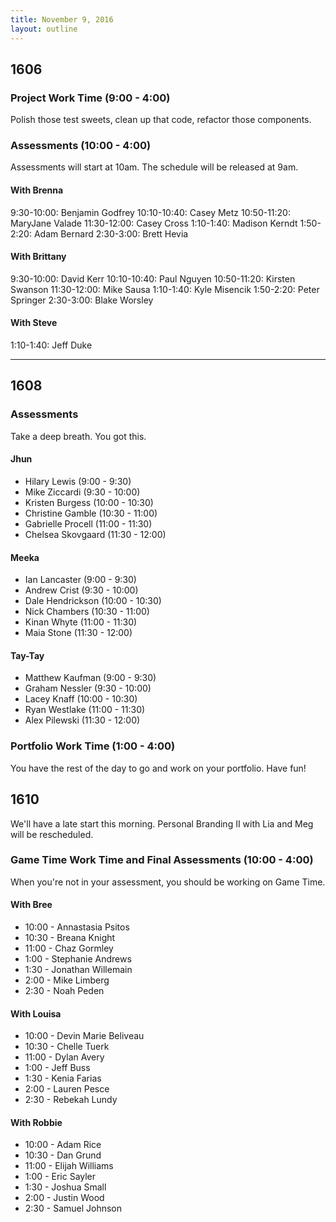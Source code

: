 ```yaml
---
title: November 9, 2016
layout: outline
---
```


## 1606

### Project Work Time (9:00 - 4:00)

Polish those test sweets, clean up that code, refactor those components.

### Assessments (10:00 - 4:00)

Assessments will start at 10am. The schedule will be released at 9am.

#### With Brenna

9:30-10:00: Benjamin Godfrey
10:10-10:40: Casey Metz
10:50-11:20: MaryJane Valade
11:30-12:00:   Casey Cross
1:10-1:40:   Madison Kerndt
1:50-2:20:   Adam Bernard
2:30-3:00:   Brett Hevia

#### With Brittany

9:30-10:00: David Kerr
10:10-10:40: Paul Nguyen
10:50-11:20: Kirsten Swanson
11:30-12:00:   Mike Sausa
1:10-1:40:   Kyle Misencik
1:50-2:20:   Peter Springer
2:30-3:00:   Blake Worsley

#### With Steve

1:10-1:40: Jeff Duke

***

## 1608

### Assessments

Take a deep breath. You got this.

#### Jhun

* Hilary Lewis  (9:00 - 9:30)
* Mike Ziccardi (9:30 - 10:00)
* Kristen Burgess (10:00 - 10:30)
* Christine Gamble (10:30 - 11:00)
* Gabrielle Procell (11:00 - 11:30)
* Chelsea Skovgaard (11:30 - 12:00)

#### Meeka

* Ian Lancaster (9:00 - 9:30)
* Andrew Crist (9:30 - 10:00)
* Dale Hendrickson (10:00 - 10:30)
* Nick Chambers (10:30 - 11:00)
* Kinan Whyte (11:00 - 11:30)
* Maia Stone (11:30 - 12:00)

#### Tay-Tay

* Matthew Kaufman (9:00 - 9:30)
* Graham Nessler (9:30 - 10:00)
* Lacey Knaff (10:00 - 10:30)
* Ryan Westlake (11:00 - 11:30)
* Alex Pilewski (11:30 - 12:00)


### Portfolio Work Time (1:00 - 4:00)

You have the rest of the day to go and work on your portfolio. Have fun!

## 1610

We'll have a late start this morning. Personal Branding II with Lia and Meg will be rescheduled.

### Game Time Work Time and Final Assessments (10:00 - 4:00)

When you're not in your assessment, you should be working on Game Time.

#### With Bree
* 10:00 - Annastasia Psitos
* 10:30 - Breana Knight
* 11:00 - Chaz Gormley
* 1:00 - Stephanie Andrews
* 1:30 - Jonathan Willemain
* 2:00 - Mike Limberg
* 2:30 - Noah Peden

#### With Louisa
* 10:00 - Devin Marie Beliveau
* 10:30 - Chelle Tuerk
* 11:00 - Dylan Avery
* 1:00 - Jeff Buss
* 1:30 - Kenia Farias
* 2:00 - Lauren Pesce
* 2:30 - Rebekah Lundy

#### With Robbie
* 10:00 - Adam Rice
* 10:30 - Dan Grund
* 11:00 - Elijah Williams
* 1:00 - Eric Sayler
* 1:30 - Joshua Small
* 2:00 - Justin Wood
* 2:30 - Samuel Johnson
